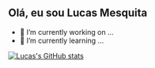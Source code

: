## Olá, eu sou Lucas Mesquita

- 🔭 I’m currently working on ...
- 🌱 I’m currently learning ...

[![Lucas's GitHub stats](https://github-readme-stats-eight-gray-46.vercel.app/api?username=LucasMesquitaF&show_icons=true&theme=tokyonight)](https://github.com/LucasMesquitaF/github-readme-stats)

